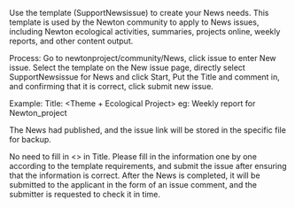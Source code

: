 Use the template (SupportNewsissue) to create your News needs. This template is used by the Newton community to apply to News issues, including Newton ecological activities, summaries, projects online, weekly reports, and other content output.  

Process: 
Go to newtonproject/community/News, click issue to enter New issue. Select the template on the New issue page, directly select SupportNewsissue for News and click Start, Put the Title and comment in, and confirming that it is correct, click submit new issue.

 Example:
 Title: <Theme + Ecological Project> eg: Weekly report for Newton_project

The News had published, and the issue link will be stored in the specific file for backup.

No need to fill in <> in Title.
Please fill in the information one by one according to the template requirements, and submit the issue after ensuring that the information is correct.
After the News is completed, it will be submitted to the applicant in the form of an issue comment, and the submitter is requested to check it in time.
